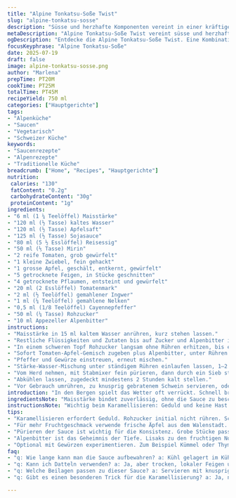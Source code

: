 ```yaml
---
title: "Alpine Tonkatsu-Soße Twist"
slug: "alpine-tonkatsu-sosse"
description: "Süsse und herzhafte Komponenten vereint in einer kräftigen Sauce. Alternative Früchte – getrocknete Feigen statt Datteln, Apfelsaft statt Clemenssaft. Mit einem Schuss Appenzeller Alpenbitter für Berg-Twist. Karamellisierung von Rohzucker. Angepasste Garzeiten, etwas kürzer. Stärke-Wasser Gemisch als Binder. Süße und Säure balancieren. Im Mixer fein püriert, durch ein Sieb gestrichen für samtige Textur. Kühl gestellt. Passt zu knusprigem Schwein, Bratkartoffeln, Rösti. Ohne tierische Produkte, kein Zuckerbruch, ohne Pflanzenöle – nur natürlich süss und würzig, aus Schweizer Alpenschätzen."
metaDescription: "Alpine Tonkatsu-Soße Twist vereint süsse und herzhafte Noten aus den Alpen. Ideal zu Bratkartoffeln oder Rösti mit Appenzeller Käse"
ogDescription: "Entdecke die Alpine Tonkatsu-Soße Twist. Eine Kombination, die den Geschmack der Berge in deine Küche bringt. Perfekt für Berggerichte."
focusKeyphrase: "Alpine Tonkatsu-Soße"
date: 2025-07-19
draft: false
image: alpine-tonkatsu-sosse.png
author: "Marlena"
prepTime: PT20M
cookTime: PT25M
totalTime: PT45M
recipeYield: 750 ml
categories: ["Hauptgerichte"]
tags:
- "Alpenküche"
- "Saucen"
- "Vegetarisch"
- "Schweizer Küche"
keywords:
- "Saucenrezepte"
- "Alpenrezepte"
- "Traditionelle Küche"
breadcrumb: ["Home", "Recipes", "Hauptgerichte"]
nutrition: 
 calories: "130"
 fatContent: "0.2g"
 carbohydrateContent: "30g"
 proteinContent: "1g"
ingredients:
- "6 ml (1 ¼ Teelöffel) Maisstärke"
- "120 ml (½ Tasse) kaltes Wasser"
- "120 ml (½ Tasse) Apfelsaft"
- "125 ml (½ Tasse) Sojasauce"
- "80 ml (5 ½ Esslöffel) Reisessig"
- "50 ml (⅕ Tasse) Mirin"
- "2 reife Tomaten, grob gewürfelt"
- "1 kleine Zwiebel, fein gehackt"
- "1 grosse Apfel, geschält, entkernt, gewürfelt"
- "5 getrocknete Feigen, in Stücke geschnitten"
- "4 getrocknete Pflaumen, entsteint und gewürfelt"
- "20 ml (2 Esslöffel) Tomatenmark"
- "2 ml (½ Teelöffel) gemahlener Ingwer"
- "1 ml (¼ Teelöffel) gemahlene Nelken"
- "0,5 ml (1/8 Teelöffel) Cayennepfeffer"
- "50 ml (¼ Tasse) Rohzucker"
- "10 ml Appezeller Alpenbitter"
instructions:
- "Maisstärke in 15 ml kaltem Wasser anrühren, kurz stehen lassen."
- "Restliche Flüssigkeiten und Zutaten bis auf Zucker und Alpenbitter in der Rührschüssel verrühren, beiseitelegen."
- "In einem schweren Topf Rohzucker langsam ohne Rühren erhitzen, bis er bernsteinfarben schmilzt, etwa 90 Sekunden. Dann vorsichtig umrühren."
- "Sofort Tomaten-Apfel-Gemisch zugeben plus Alpenbitter, unter Rühren aufkochen, danach mittlere Hitze. Rund 8 Minuten sanft köcheln lassen, bis die Früchte weich werden."
- "Pfeffer und Gewürze einstreuen, erneut mischen."
- "Stärke-Wasser-Mischung unter ständigem Rühren einlaufen lassen, 1–2 Minuten bis die Sauce etwas eindickt."
- "Vom Herd nehmen, mit Stabmixer fein pürieren, dann durch ein Sieb streichen in eine Schüssel."
- "Abkühlen lassen, zugedeckt mindestens 2 Stunden kalt stellen."
- "Vor Gebrauch umrühren, zu knusprig gebratenem Schwein servieren, oder mit Rösti und frischem Appenzeller Käse kombinieren."
introduction: "In den Bergen spielt das Wetter oft verrückt. Schnell braucht's eine Sauce, die den Schweinebraten aufpeppt und den Käse vom Alpabfahrt-Fondue geschmacklich ergänzt. Tonkatsu nicht einfach nur asiatisch – sondern mit Alpenwürze, eingekocht mit Schweizer Früchten und einem Hauch Appenzeller Alpenbitter. Geschmack, der an den Morgentau auf der Alp erinnert, die Sonne über dem Ferdenrothorn und die klare Bergluft. Kein Firlefanz, nur einfach gute Zutaten in bester Balance. Ein bisschen Karamell, ein bisschen Würze, ein bisschen Alpenmagie. Süss, sauer, würzig. Die Sauce sorgt im Kochgeschirr für Ambiance und auf der Zunge für Tanzmusik. Aus der Pfanne direkt ins Alp-Büffet. Der Mix aus Trockenfrüchten erinnert an lange Hüttenabende. Und die Stärke zum Schluss macht die Konsistenz standfest, wie die Bergwälder rund um den Säntis."
ingredientsNote: "Maisstärke bindet zuverlässig, ohne die Sauce zu beschweren. Apfelsaft liefert die angenehme Säure, die in den Alpen fehlt, vor allem wenn die Äpfel noch gewachsen sind in den Bergtälern. Datteln wurden durch getrocknete, lokale Feigen und Pflaumen ersetzt – viel Aroma und besser abgestimmt auf hiesige Küche. Zucker wird nicht gequält mit raffiniertem, sondern Rohzucker benutzt, der leichter karamellisiert und bodenständiger schmeckt. Alpenbitter ist das Geheimnis – wie ein Heilbrunnen, voll erdiger Kräuter, geben sie der Sauce mehr Tiefe. Tomatenmark nicht nur für Säure, sondern auch für Farbe – Schweizer Tomaten aus dem Thurgau leisten gute Dienste. Zwiebeln und frische Äpfel bringen die Schärfe und leichte Fruchtigkeit, die man im Kräutergarten von Alpbergen findet."
instructionsNote: "Wichtig beim Karamellisieren: Geduld und keine Hast. Rohzucker nicht rühren am Anfang, sonst entsteht Kristallisation. Erst wenn der Zucker schmilzt, sanft rühren, sonst wird's klumpig. Timing für das Abschmecken einhalten – die Sauce soll sämig sein, aber nicht zu dick. Kurz auf mittlerer Hitze ziehen lassen, dann Stärke zugeben, sonst klumpt's. Pürieren sorgt für cremige Konsistenz, egal wie grob die Zutaten waren. Sieb zum Schluss macht die Oberfläche samtig, keine störenden Stücke. Mindestens 2 Stunden kalt stellen – Geduld zahlt sich aus, Geschmack verbindet sich. Warm servieren oder Langzeitgekühlt als Dip zu Fondue oder Raclettestreifen. Ausprobieren mit knusprigem Schweinsplätzli aus dem Ofen oder Bergkartoffeln."
tips:
- "Karamellisieren erfordert Geduld. Rohzucker initial nicht rühren. Schmelzen lassen, erst dann sanft bewegen. Klumpen vermeiden. Temperatur im Auge behalten. Zu starkes Erhitzen lässt Zucker verbrennen. Der Karottenzucker bringt den besten Geschmack für die Sauce."
- "Für mehr Fruchtgeschmack verwende frische Äpfel aus dem Walenstadt. Sie geben eine angenehme Säure und Frische. Tomatenmark sorgt für die schöne Farbe. Achte auf die Qualität der Zutaten. Regionale Produkte steigern den Geschmack. Thurgauer Tomaten sind empfehlenswert."
- "Pürieren der Sauce ist wichtig für die Konsistenz. Grobe Stücke passen nicht zu einer samtigen Sauce. Der Sieb ist hierbei unerlässlich. Nur durch einen feinen Filter erhält man diese wunderbare Struktur. Dies sorgt für ein gutes Mundgefühl beim Essen."
- "Alpenbitter ist das Geheimnis der Tiefe. Lisaks zu den fruchtigen Noten bringt er Erdigkeit ins Spiel. Gut dosieren, eine kleine Menge reicht aus. Passt auch in andere Saucen. Eine Blüte der Aromen aus der Schweiz. Karamell und Bitter harmonieren."
- "Optional mit Gewürzen experimentieren. Zum Beispiel Kümmel oder Thymian. Diese Aromen bringen zusätzliche Nuancen. Aber nicht überladen. Beim Kochen immer auf die Balance achten. Die Sauce soll im Gesamtbild einfach harmonisch sein."
faq:
- "q: Wie lange kann man die Sauce aufbewahren? a: Kühl gelagert im Kühlschrank bis zu einer Woche. Alternativ kann sie einfrieren. Portionsweise in Behältern aufbewahren. Zum Aufwärmen leicht erwärmen. Besser nicht kochen, könnte die Konsistenz verändern."
- "q: Kann ich Datteln verwenden? a: Ja, aber trocken, lokaler Feigen und Pflaumen haben mehr Aroma. Regional anpassen macht einen Unterschied. Die Süsse kommt gut durch, ob Frucht oder nicht. Wichtig ist die Balance der Zutaten."
- "q: Welche Beilagen passen zu dieser Sauce? a: Servieren mit knusprigen Schweinsplätzli oder auch Rösti. Geht aber auch zu Gemüse. Diese Sauce ergänzt viele alpine Gerichte und Käse. Kreativ bleiben ist das Motto. Überlege mal andere Kombinationen."
- "q: Gibt es einen besonderen Trick für die Karamellisierung? a: Ja, nicht zu schnell rühren. Erst abwarten. Geduld zahlt sich aus. Lieber langsamer heizen, damit nichts anbrennt. Achte auf die Farbe, die sollte amber sein, nicht mehr."

---
```

